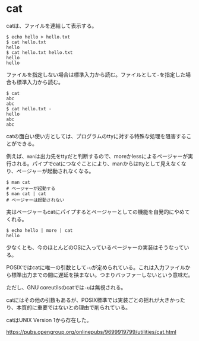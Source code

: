# cat

catは、ファイルを連結して表示する。

~~~
$ echo hello > hello.txt
$ cat hello.txt
hello
$ cat hello.txt hello.txt
hello
hello
~~~

ファイルを指定しない場合は標準入力から読む。ファイルとして`-`を指定した場合も標準入力から読む。

~~~
$ cat
abc
abc
$ cat hello.txt -
hello
abc
abc
~~~

catの面白い使い方としては、プログラムのttyに対する特殊な処理を阻害することができる。

例えば、`man`は出力先をttyだと判断するので、moreかlessによるページャーが実行される。パイプでcatにつなぐことにより、manからはttyとして見えなくなり、ページャーが起動されなくなる。

~~~
$ man cat
# ページャーが起動する
$ man cat | cat
# ページャーは起動されない
~~~

実はページャーもcatにパイプするとページャーとしての機能を自発的にやめてくれる。

~~~
$ echo hello | more | cat
hello
~~~

少なくとも、今のほとんどのOSに入っているページャーの実装はそうなっている。

POSIXではcatに唯一の引数として`-u`が定められている。これは入力ファイルから標準出力までの間に遅延を挟まない。つまりバッファーしないという意味だ。

ただし、GNU coreutilsのcatでは`-u`は無視される。

catにはその他の引数もあるが、POSIX標準では実装ごとの揺れが大きかったり、本質的に重要ではないとの理由で削られている。

catはUNIX Version 1から存在した。

<https://pubs.opengroup.org/onlinepubs/9699919799/utilities/cat.html>
